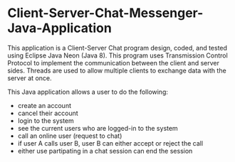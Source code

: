 # Client-Server-Chat-Messenger-Java-Application

This application is a Client-Server Chat program design, coded, and tested using Eclipse Java Neon (Java 8). This program uses Transmission Control Protocol to implement the communication between the client and server sides. Threads are used to allow multiple clients to exchange data with the server at once.

This Java application allows a user to do the following:
  - create an account
  - cancel their account
  - login to the system
  - see the current users who are logged-in to the system
  - call an online user (request to chat)
  - if user A calls user B, user B can either accept or reject the call
  - either use partipating in a chat session can end the session
